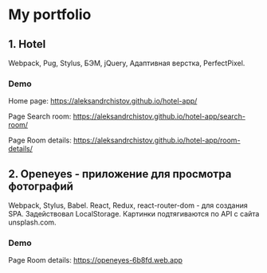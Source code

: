 # My portfolio

<h2>1. Hotel</h2>
<p>Webpack, Pug, Stylus, БЭМ, jQuery, Адаптивная верстка, PerfectPixel.</p>

<h3>Demo</h3>
<p>Home page: <a href="https://aleksandrchistov.github.io/hotel-app/" target="_blank" el= "noopener">https://aleksandrchistov.github.io/hotel-app/</a></p>
<p>Page Search room: <a href="https://aleksandrchistov.github.io/hotel-app/search-room/" target="_blank" el= "noopener">https://aleksandrchistov.github.io/hotel-app/search-room/</a></p>
<p>Page Room details: <a href="https://aleksandrchistov.github.io/hotel-app/room-details/" target="_blank" el= "noopener">https://aleksandrchistov.github.io/hotel-app/room-details/</a></p>

<h2>2. Openeyes - приложение для просмотра фотографий</h2>
<p>Webpack, Stylus, Babel. React, Redux, react-router-dom - для создания SPA. Задействовал LocalStorage. Картинки подтягиваются по API с сайта unsplash.com.</p>

<h3>Demo</h3>
<p>Page Room details: <a href="https://openeyes-6b8fd.web.app" target="_blank" el= "noopener">https://openeyes-6b8fd.web.app</a></p>
